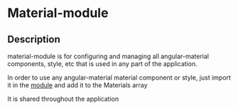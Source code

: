 # Material-module

## Description
material-module is for configuring and managing all angular-material components, style, etc that is used in any part of the application.

In order to use any angular-material material component or style, just import it in the [module](./material-module.module.ts) and add it to the Materials array

It is shared throughout the application